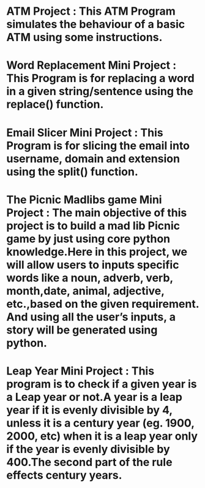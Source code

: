 # ATM Project :  This ATM Program simulates the behaviour of a basic ATM using some instructions.

# Word Replacement Mini Project : This Program is for replacing a word in a given string/sentence using the replace() function.

# Email Slicer Mini Project :  This Program is for slicing the email into username, domain and extension using the split() function.

# The Picnic Madlibs game Mini Project : The main objective of this project is to build a mad lib Picnic  game by just using core python knowledge.Here in this project, we will allow users to inputs specific words like a noun, adverb, verb, month,date, animal, adjective, etc.,based on the given requirement. And using all the user’s inputs, a story will be generated using python.

# Leap Year Mini Project : This program is to check if a given year is a Leap year or not.A year is a leap year if it is evenly divisible by 4, unless it is a century year (eg. 1900, 2000, etc) when it is a leap year only if the year is evenly divisible by 400.The second part of the rule effects century years.
